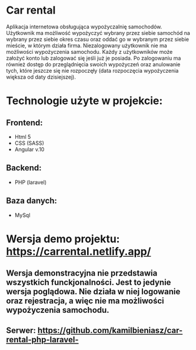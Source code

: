 # Car rental

Aplikacja internetowa obsługująca wypożyczalnię samochodów. Użytkownik ma możliwość wypożyczyć wybrany przez siebie samochód na wybrany przez siebie okres czasu oraz oddać go w wybranym przez siebie mieście, w którym działa firma. Niezalogowany użytkownik nie ma możliwości wypożyczenia samochodu. Każdy z użytkowników może założyć konto lub zalogować się jeśli już je posiada. Po zalogowaniu ma również dostęp do przeglądnięcia swoich wypożyczeń oraz anulowanie tych, które jeszcze się nie rozpoczęły (data rozpoczęcia wypożyczenia większa od daty dzisiejszej).

# Technologie użyte w projekcie:

## Frontend:
- Html 5
- CSS (SASS)
- Angular v.10
## Backend:
- PHP (laravel)
## Baza danych:
- MySql


# Wersja demo projektu: https://carrental.netlify.app/

## Wersja demonstracyjna nie przedstawia wszystkich funckjonalności. Jest to jedynie wersja poglądowa. Nie działa w niej logowanie oraz rejestracja, a więc nie ma możliwości wypożyczenia samochodu.

## Serwer: https://github.com/kamilbieniasz/car-rental-php-laravel-
